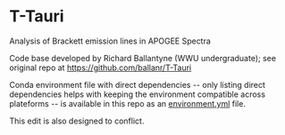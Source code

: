 # T-Tauri

Analysis of Brackett emission lines in APOGEE Spectra

Code base developed by Richard Ballantyne (WWU undergraduate); see original repo at https://github.com/ballanr/T-Tauri

Conda environment file with direct dependencies -- only listing direct
dependencies helps with keeping the environment compatible across
plateforms -- is available in this repo as an
[environment.yml](https://github.com/kevincovey/T-Tauri/blob/master/environment.yml) file.

This edit is also designed to conflict.
